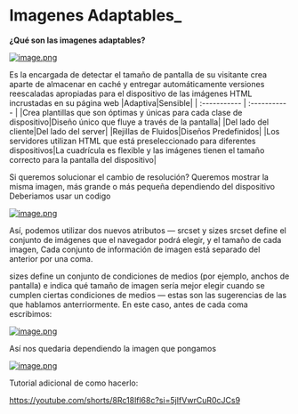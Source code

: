 # Imagenes Adaptables_
**¿Qué son las imagenes adaptables?** 

[![image.png](https://i.postimg.cc/Z5bdPmtN/image.png)](https://postimg.cc/YhP0kJS2)

Es la encargada de detectar el tamaño de pantalla de su visitante crea aparte de almacenar en caché y entregar automáticamente versiones reescaladas apropiadas para el dispositivo de las imágenes HTML incrustadas en su página web
|Adaptiva|Sensible|
  | :----------- | :----------- |
 |Crea plantillas que son óptimas y únicas para cada clase de dispositivo|Diseño único que fluye a través de la pantalla|
 |Del lado del cliente|Del lado del server|
 |Rejillas de Fluidos|Diseños Predefinidos|
 |Los servidores utilizan HTML que está preseleccionado para diferentes dispositivos|La cuadrícula es flexible y las imágenes tienen el tamaño correcto para la pantalla del dispositivo|

Si queremos solucionar el cambio de resolución? Queremos mostrar la misma imagen, más grande o más pequeña dependiendo del dispositivo
Deberiamos usar un codigo


[![image.png](https://i.postimg.cc/pTSywc2D/image.png)](https://postimg.cc/k6xn8cR4)


Así, podemos utilizar dos nuevos atributos — srcset y sizes 
srcset define el conjunto de imágenes que el navegador podrá elegir, y el tamaño de cada imagen, Cada conjunto de información de imagen está separado del anterior por una coma.

sizes define un conjunto de condiciones de medios (por ejemplo, anchos de pantalla) e indica qué tamaño de imagen sería mejor elegir cuando se cumplen ciertas condiciones de medios — estas son las sugerencias de las que hablamos anterriormente. En este caso, antes de cada coma escribimos:


[![image.png](https://i.postimg.cc/DfDbH0Zt/image.png)](https://postimg.cc/xqvCb0LR)
  
Así nos quedaria dependiendo la imagen que pongamos


[![image.png](https://i.postimg.cc/XqVGcB7P/image.png)](https://postimg.cc/tZM49T6d)



Tutorial adicional de como hacerlo:

https://youtube.com/shorts/8Rc18lfl68c?si=5jIfVwrCuR0cJCs9
